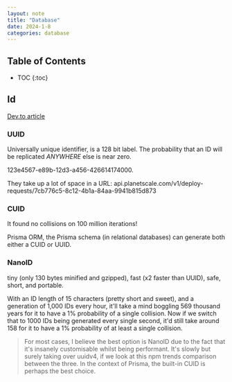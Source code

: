 ```yaml
---
layout: note
title: "Database"
date: 2024-1-8
categories: database
---
```


## Table of Contents

- TOC
{:toc}

## Id

[Dev.to article](https://dev.to/harshhhdev/uuidguid-cuid-nanoid-whats-the-difference-5dj1)

### UUID

Universally unique identifier, is a 128 bit label. The probability that an ID will be replicated *ANYWHERE* else is near zero.

123e4567-e89b-12d3-a456-426614174000.

They take up a lot of space in a URL: api.planetscale.com/v1/deploy-requests/7cb776c5-8c12-4b1a-84aa-9941b815d873

### CUID

It found no collisions on 100 million iterations!

Prisma ORM, the Prisma schema (in relational databases) can generate both either a CUID or UUID.

### NanoID

tiny (only 130 bytes minified and gzipped), fast (x2 faster than UUID), safe, short, and portable.

With an ID length of 15 characters (pretty short and sweet), and a generation of 1,000 IDs every hour, it'll take a mind boggling 569 thousand years for it to have a 1% probability of a single collision. Now if we switch that to 1000 IDs being generated every single second, it'd still take around 158 for it to have a 1% probability of at least a single collision.

 > For most cases, I believe the best option is NanoID due to the fact that it's insanely customisable whilst being performant. It's slowly but surely taking over uuidv4, if we look at this npm trends comparison between the three. In the context of Prisma, the built-in CUID is perhaps the best choice.
